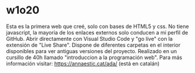 # w1o20

Esta es la primera web que creé, solo con bases de HTML5 y css. No tiene javascript, la mayoría de los enlaces externos solo conducen a mi perfil de GitHub.
Abrir directamente con Visual Studio Code y "go live" con la extensión de "Live Share".
Dispone de diferentes carpetas en el interior disponibles para ver antiguas versiones del proyecto.
Realizado en un cursillo de 40h llamado "introduccion a la programación web". Para más información visitar: https://annaestic.cat/ada/ (está en catalán)
